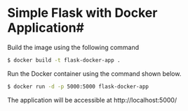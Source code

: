 # Simple Flask with Docker Application#


Build the image using the following command

```bash
$ docker build -t flask-docker-app .
```
Run the Docker container using the command shown below.

```bash
$ docker run -d -p 5000:5000 flask-docker-app
```

The application will be accessible at http://localhost:5000/
